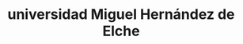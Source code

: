 ---
title: "universidad Miguel Hernández de Elche"
external_link: "https://pdc.umh.es/"
type: "comunidad-valenciana"
img: "./images/universidades/universidad_miguel_hernandez.png"
file_title: "Acuerdo Adaptación Enseñanza"
file_link: "https://pdc.umh.es/files/2020/06/PLANDEMEDIDASPREVENTIVAS_NN.</a><i class='fas fa-external-link-alt'></i>"
---